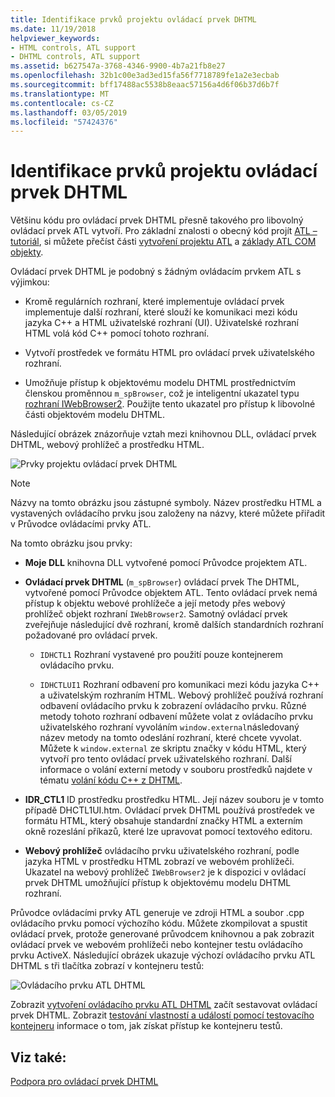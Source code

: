 ```yaml
---
title: Identifikace prvků projektu ovládací prvek DHTML
ms.date: 11/19/2018
helpviewer_keywords:
- HTML controls, ATL support
- DHTML controls, ATL support
ms.assetid: b627547a-3768-4346-9900-4b7a21fb8e27
ms.openlocfilehash: 32b1c00e3ad3ed15fa56f7718789fe1a2e3ecbab
ms.sourcegitcommit: bff17488ac5538b8eaac57156a4d6f06b37d6b7f
ms.translationtype: MT
ms.contentlocale: cs-CZ
ms.lasthandoff: 03/05/2019
ms.locfileid: "57424376"
---
```

# <a name="identifying-the-elements-of-the-dhtml-control-project"></a>Identifikace prvků projektu ovládací prvek DHTML

Většinu kódu pro ovládací prvek DHTML přesně takového pro libovolný ovládací prvek ATL vytvoří. Pro základní znalosti o obecný kód projít [ATL – tutoriál](../atl/active-template-library-atl-tutorial.md), si můžete přečíst části [vytvoření projektu ATL](../atl/reference/creating-an-atl-project.md) a [základy ATL COM objekty](../atl/fundamentals-of-atl-com-objects.md).

Ovládací prvek DHTML je podobný s žádným ovládacím prvkem ATL s výjimkou:

- Kromě regulárních rozhraní, které implementuje ovládací prvek implementuje další rozhraní, které slouží ke komunikaci mezi kódu jazyka C++ a HTML uživatelské rozhraní (UI). Uživatelské rozhraní HTML volá kód C++ pomocí tohoto rozhraní.

- Vytvoří prostředek ve formátu HTML pro ovládací prvek uživatelského rozhraní.

- Umožňuje přístup k objektovému modelu DHTML prostřednictvím členskou proměnnou `m_spBrowser`, což je inteligentní ukazatel typu [rozhraní IWebBrowser2](/previous-versions/windows/internet-explorer/ie-developer/platform-apis/aa752127\(v=vs.85\)). Použijte tento ukazatel pro přístup k libovolné části objektovém modelu DHTML.

Následující obrázek znázorňuje vztah mezi knihovnou DLL, ovládací prvek DHTML, webový prohlížeč a prostředku HTML.

![Prvky projektu ovládací prvek DHTML](../atl/media/vc52en1.gif "prvků projektu ovládací prvek DHTML")

> [!NOTE]
>  Názvy na tomto obrázku jsou zástupné symboly. Název prostředku HTML a vystavených ovládacího prvku jsou založeny na názvy, které můžete přiřadit v Průvodce ovládacími prvky ATL.

Na tomto obrázku jsou prvky:

- **Moje DLL** knihovna DLL vytvořené pomocí Průvodce projektem ATL.

- **Ovládací prvek DHTML** (`m_spBrowser`) ovládací prvek The DHTML, vytvořené pomocí Průvodce objektem ATL. Tento ovládací prvek nemá přístup k objektu webové prohlížeče a její metody přes webový prohlížeč objekt rozhraní `IWebBrowser2`. Samotný ovládací prvek zveřejňuje následující dvě rozhraní, kromě dalších standardních rozhraní požadované pro ovládací prvek.

   - `IDHCTL1` Rozhraní vystavené pro použití pouze kontejnerem ovládacího prvku.

   - `IDHCTLUI1` Rozhraní odbavení pro komunikaci mezi kódu jazyka C++ a uživatelským rozhraním HTML. Webový prohlížeč používá rozhraní odbavení ovládacího prvku k zobrazení ovládacího prvku. Různé metody tohoto rozhraní odbavení můžete volat z ovládacího prvku uživatelského rozhraní vyvoláním `window.external`následovaný název metody na tomto odeslání rozhraní, které chcete vyvolat. Můžete k `window.external` ze skriptu značky v kódu HTML, který vytvoří pro tento ovládací prvek uživatelského rozhraní. Další informace o volání externí metody v souboru prostředků najdete v tématu [volání kódu C++ z DHTML](../atl/calling-cpp-code-from-dhtml.md).

- **IDR_CTL1** ID prostředku prostředku HTML. Její název souboru je v tomto případě DHCTL1UI.htm. Ovládací prvek DHTML používá prostředek ve formátu HTML, který obsahuje standardní značky HTML a externím okně rozeslání příkazů, které lze upravovat pomocí textového editoru.

- **Webový prohlížeč** ovládacího prvku uživatelského rozhraní, podle jazyka HTML v prostředku HTML zobrazí ve webovém prohlížeči. Ukazatel na webový prohlížeč `IWebBrowser2` je k dispozici v ovládací prvek DHTML umožňující přístup k objektovému modelu DHTML rozhraní.

Průvodce ovládacími prvky ATL generuje ve zdroji HTML a soubor .cpp ovládacího prvku pomocí výchozího kódu. Můžete zkompilovat a spustit ovládací prvek, protože generované průvodcem knihovnou a pak zobrazit ovládací prvek ve webovém prohlížeči nebo kontejner testu ovládacího prvku ActiveX. Následující obrázek ukazuje výchozí ovládacího prvku ATL DHTML s tři tlačítka zobrazí v kontejneru testů:

![Ovládacího prvku ATL DHTML](../atl/media/vc52en2.gif "ovládacího prvku ATL DHTML")

Zobrazit [vytvoření ovládacího prvku ATL DHTML](../atl/creating-an-atl-dhtml-control.md) začít sestavovat ovládací prvek DHTML. Zobrazit [testování vlastností a událostí pomocí testovacího kontejneru](../mfc/testing-properties-and-events-with-test-container.md) informace o tom, jak získat přístup ke kontejneru testů.

## <a name="see-also"></a>Viz také:

[Podpora pro ovládací prvek DHTML](../atl/atl-support-for-dhtml-controls.md)
